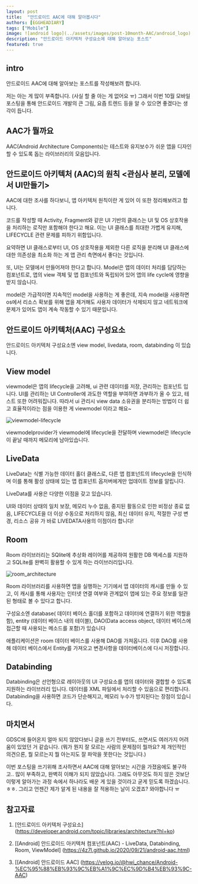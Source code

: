 ```yaml
---
layout: post
title:  "안드로이드 AAC에 대해 알아봅시다"
authors: [EGGHEADIARY]
tags: ["Mobile"]
image: ![android logo](../assets/images/post-10month-AAC/android_logo)
description: "안드로이드 아키텍처 구성요소에 대해 알아보는 포스트"
featured: true
---
```


## intro

안드로이드 AAC에 대해 알아보는 포스트를 작성해보려 합니다.

저는 아는 게 많이 부족합니다. (사실 할 줄 아는 게 없어요 ㅠ)
그래서 이번 10월 모바일 포스팅을 통해 안드로이드 개발의 큰 그림, 요즘 트렌드 등을 알 수 있으면 좋겠다는 생각이 듭니다.

## AAC가 뭘까요
AAC(Android Architecture Components)는 테스트와 유지보수가 쉬운 앱을 디자인할 수 있도록 돕는 라이브러리의 모음입니다.

## 안드로이드 아키텍처 (AAC)의 원칙 <관심사 분리, 모델에서 UI만들기>

AAC에 대한 조사를 하다보니, 앱 아키텍처 원칙이란 게 있어 이 또한 정리해보려고 합니다.

코드를 작성할 때 Activity, Fragment와 같은 UI 기반의 클래스는 UI 및 OS 상호작용을 처리하는 로직만 포함해야 한다고 해요.
이는 UI 클래스를 최대한 가볍게 유지해, LIFECYCLE 관련 문제를 피하기 위함입니다. 

요약하면 UI 클래스로부터 UI, OS 상호작용을 제외한 다른 로직을 분리해 UI 클래스에 대한 의존성을 최소화 하는 게 앱 관리 측면에서 좋다는 것입니다.

또, UI는 모델에서 만들어져야 한다고 합니다.
Model은 앱의 데이터 처리를 담당하는 컴포넌트로, 앱의 view 객체 및 앱 컴포넌트와 독립되어 있어 앱의 life cycle에 영향을 받지 않습니다. 

model은 가급적이면 지속적인 model을 사용하는 게 좋은데, 
지속 model을 사용하면 os에서 리소스 확보를 위해 앱을 제거해도 사용자 데이터가 삭제되지 않고 네트워크에 문제가 있어도 앱이 계속 작동할 수 있기 때문입니다. 

## 안드로이드 아키텍처(AAC) 구성요소
안드로이드 아키텍처 구성요소엔 view model, livedata, room, databinding 이 있습니다.

## View model

viewmodel은 앱의 lifecycle을 고려해, ui 관련 데이터를 저장, 관리하는 컴포넌트 입니다. 
UI를 관리하는 UI Controller에 과도한 역할을 부여하면 과부하가 올 수 있고, 테스트 또한 어려워집니다.
따라서 ui 관리시 view data 소유권을 분리하는 방법이 더 쉽고 효율적이라는 점을 이용한 게 viewmodel 이라고 해요~

![viewmodel-lifecycle](../assets/images/post-10month-AAC/viewmodel-lifecycle)

viewmodelprovider가 viewmodel에 lifecycle을 전달하며 viewmodel은 lifecycle이 끝날 때까지 메모리에 남아있습니다.

## LiveData

LiveData는 식별 가능한 데이터 홀더 클래스로, 다른 앱 컴포넌트의 lifecycle을 인식하며 이를 통해 활성 상태에 있는 앱 컴포넌트 옵저버에게만 업데이트 정보를 알립니다.

LiveData를 사용은 다양한 이점을 갖고 있습니다. 

UI와 데이터 상태의 일치 보장, 메모리 누수 없음, 중지된 활동으로 인한 비정상 종료 없음, LIFECYCLE을 더 이상 수동으로 처리하지 않음, 최신 데이터 유지, 적절한 구성 변경, 리소스 공유 가 바로 LIVEDATA사용의 이점이라 합니다!

## Room
 Room 라이브러리는 SQlite에 추상화 레이어를 제공하여 원활한 DB 액세스를 지원하고 SQLite를 완벽히 활용할 수 있게 하는 라이브러리입니다. 
 
 ![room_architecture](../assets/images/post-10month-AAC/room_archithecture)
 
 Room 라이브러리를 사용하면 앱을 실행하는 기기에서 앱 데이터의 캐시를 만들 수 있고, 이 캐시를 통해 사용자는 인터넷 연결 여부와 관계없이 앱에 있는 주요 정보를 일관된 형태로 볼 수 있다고 합니다. 

구성요소엔 database( 데이터 베이스 홀더를 포함하고 데이터에 연결하기 위한 역할을 함), entity (데이터 베이스 내의 테이블), DAO(Data access object, 데이터 베이스에 접근할 때 사용되는 메소드를 포함)가 있습니다

애플리케이션은 room 데이터 베이스를 사용해 DAO를 가져옵니다. 이후 DAO를 사용해 데이터 베이스에서 Entity를 가져오고 변경사항을 데이터베이스에 다시 저장합니다. 

## Databinding
Databinding은 선언형으로 레이아웃의 UI 구성요소를 앱의 데이터와 결합할 수 있도록 지원하는 라이브러리 입니다. 데이터를 XML 파일에서 처리할 수 있음으로 편리합니다. 
Databinding을 사용하면 코드가 단순해지고, 메모리 누수가 방지된다는 장점이 있습니다.

## 마치면서

GDSC에 들어온지 얼마 되지 않았다보니 글을 쓰기 전부터도, 쓰면서도 여러가지 어려움이 있었던 거 같습니다. 
(뭐가 뭔지 잘 모르는 사람의 문제점이 뭘까요? 제 개인적인 의견으론, 뭘 모르는지 뭘 아는지도 잘 파악을 못한다는 것입니다.)

이번 포스팅을 쓰기위해 조사하면서 AAC에 대해 알아보는 시간을 가졌음에도 불구하고.. 많이 부족하고, 완벽히 이해가 되지 않았습니다. 
그래도 아무것도 하지 않은 것보단 이렇게 알아가는 과정 속에서 하나라도 배운 게 있을 것이라고 굳게 믿도록 하겠습니다. ㅎㅎ.
그리고 언젠간 제가 알게 된 내용을 잘 적용하는 날이 오겠죠? 와야합니다 ㅠ

## 참고자료

1. [안드로이드 아키텍처 구성요소]
(https://developer.android.com/topic/libraries/architecture?hl=ko)

2. [[Android] 안드로이드 아키텍쳐 컴포넌트(AAC) - LiveData, Databinding, Room, ViewModel]
(https://4z7l.github.io/2020/09/21/android-aac.html)

3. [[Android] 안드로이드 AAC]
(https://velog.io/@hwi_chance/Android-%EC%95%88%EB%93%9C%EB%A1%9C%EC%9D%B4%EB%93%9C-AAC)
